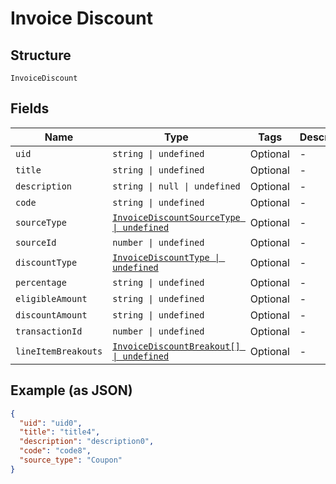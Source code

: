 
# Invoice Discount

## Structure

`InvoiceDiscount`

## Fields

| Name | Type | Tags | Description |
|  --- | --- | --- | --- |
| `uid` | `string \| undefined` | Optional | - |
| `title` | `string \| undefined` | Optional | - |
| `description` | `string \| null \| undefined` | Optional | - |
| `code` | `string \| undefined` | Optional | - |
| `sourceType` | [`InvoiceDiscountSourceType \| undefined`](../../doc/models/invoice-discount-source-type.md) | Optional | - |
| `sourceId` | `number \| undefined` | Optional | - |
| `discountType` | [`InvoiceDiscountType \| undefined`](../../doc/models/invoice-discount-type.md) | Optional | - |
| `percentage` | `string \| undefined` | Optional | - |
| `eligibleAmount` | `string \| undefined` | Optional | - |
| `discountAmount` | `string \| undefined` | Optional | - |
| `transactionId` | `number \| undefined` | Optional | - |
| `lineItemBreakouts` | [`InvoiceDiscountBreakout[] \| undefined`](../../doc/models/invoice-discount-breakout.md) | Optional | - |

## Example (as JSON)

```json
{
  "uid": "uid0",
  "title": "title4",
  "description": "description0",
  "code": "code8",
  "source_type": "Coupon"
}
```

